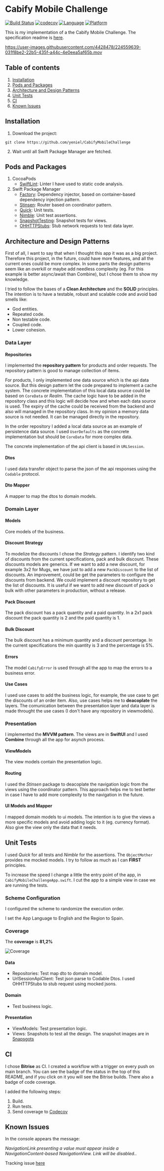 # Cabify Mobile Challenge
[![Build Status](https://app.bitrise.io/app/2090efaaa9c5b60f/status.svg?token=37bZfVE7kij9TBj0G_ujtQ&branch=main)](https://app.bitrise.io/app/2090efaaa9c5b60f)
[![codecov](https://codecov.io/gh/yeniel/CabifyMobileChallenge/branch/main/graph/badge.svg?token=XW3SS8R6OB)](https://codecov.io/gh/yeniel/CabifyMobileChallenge)
[![Language](https://img.shields.io/static/v1.svg?label=language&message=Swift%205&color=FA7343&logo=swift&style=flat-square)](https://swift.org)
[![Platform](https://img.shields.io/static/v1.svg?label=platforms&message=iOS%20&logo=apple&style=flat-square)](https://apple.com)

This is my implementation of a the Cabify Mobile Challenge. The specification readme is [here](https://github.com/cabify/MobileChallenge).

https://user-images.githubusercontent.com/4428478/224559639-031f8be2-22b5-435f-a44c-4e0eea5af65b.mov

## Table of contents
1. [Installation](#installation)
2. [Pods and Packages](#pods-and-packages)
3. [Architecture and Design Patterns](#architecture-and-design-patterns)
4. [Unit Tests](#unit-tests)
5. [CI](#ci)
6. [Known Issues](#known-issues)


## Installation
1. Download the project:
```
git clone https://github.com/yeniel/CabifyMobileChallenge
```
2. Wait until all Swift Package Manager are fetched.

## Pods and Packages
1. CocoaPods
	- [SwiftLint](https://github.com/realm/SwiftLint): Linter I have used to static code analysis. 
2. Swift Package Manager
	- [Factory](https://github.com/hmlongco/Factory): Dependency injector, based on container-based dependency injection pattern.
	- [Stinsen](https://github.com/rundfunk47/stinsen): Router based on coordinator pattern.
	- [Quick](https://github.com/Quick/Quick): Unit tests.
	- [Nimble](https://github.com/Quick/Nimble): Unit test assertions.
	- [SnapshotTesting](https://github.com/pointfreeco/swift-snapshot-testing): Snapshot tests for views.
	- [OHHTTPStubs](https://github.com/AliSoftware/OHHTTPStubs): Stub network requests to test data layer.

## Architecture and Design Patterns
First of all, I want to say that when I thought this app it was as a big project. Therefore this project, in the future, could have more features, and all the current ones could be more complex.
In some parts the design patterns seem like an overkill or maybe add needless complexity (eg. For this example is better async/await than Combine), but I chose them to show my knowledge.

I tried to follow the bases of a **Clean Architecture** and the **SOLID** principles. The intention is to have a testable, robust and scalable code and avoid bad smells like:
- God entities.
- Repeated code.
- Non testable code.
- Coupled code.
- Lower cohesion.

### Data Layer
#### Repositories
I implemented the **repository pattern** for products and order requests. The repository pattern is good to manage collection of items.

For products, I only implemented one data source which is the api data source. But this design pattern let the code prepared to implement a cache system. The concrete implementation of this local data source could be based on `CoreData` or *Realm*.
The cache logic have to be added in the repository class and this logic will decide how and when  each data source is used. 
The expiry of the cache could be received from the backend and also will managed in the repository class.
In my opinion a memory data source is not needed. It can be managed directly in the repository.

In the order repository I added a local data source as an example of persistence data source. I used `UserDefaults` as the concrete implementation but should be `CoreData` for more complex data.

The concrete implementation of the api client is based in `URLSession`.

#### Dtos
I used data transfer object to parse the json of the api responses using the `Codable` protocol.

#### Dto Mapper
A mapper to map the dtos to domain models.

### Domain Layer
#### Models
Core models of the business.

#### Discount Strategy
To modelize the discounts I chose the *Strategy* pattern. I identify two kind of discounts from the current specifications, pack and bulk discount.
These discounts models are generics. If we want to add a new discount, for example 3x2 for Mugs, we have just to add a new `PackDiscount` to the list of discounts.
An improvement, could be get the parameters to configure the discounts from backend. We could implement a discount repository to get the list of discounts. It is useful if we want to add new discount of pack o bulk with other parameters in production, without a release.

#### Pack Discount
The pack discount has a pack quantity and a paid quantity. In a 2x1 pack discount the pack quantity is 2 and the paid quantity is 1.

#### Bulk Discount
The bulk discount has a minimum quantity and a discount percentage. In the current specifications the min quantity is 3 and the percentage is 5%.

#### Errors
The model `CabifyError` is used through all the app to map the errors to a business error.

#### Use Cases
I used use cases to add the business logic, for example, the use case to get the discounts of an order item. Also, use cases helps me to **deacoplate** the layers. The comunication between the presentation layer and data layer is made throught the use cases (I don't have any repository in viewmodels).

### Presentation
I implemented the **MVVM pattern**. The views are in **SwiftUI** and I used **Combine** through all the app for asynch process.

#### ViewModels
The view models contain the presentation logic.

#### Routing
I used the *Stinsen* package to deacoplate the navigation logic from the views using the coordinator pattern. This approach helps me to test better in case I have to add more complexity to the navigation in the future.

#### UI Models and Mapper
I mapped domain models to ui models. The intention is to give the views a more specific models and avoid adding logic to it (eg. currency format). Also give the view only the data that it needs.

## Unit Tests

I used *Quick* for all tests and *Nimble* for the assertions. The `ObjectMother` provides me mocked models. I try to follow as much as I can **FIRST** principles.

To increase the speed I change a little the entry point of the app, in `CabifyMobileChallengeApp.swift`.
I cut the app to a simple view in case we are running the tests.

### Scheme Configuration

I configured the scheme to randomize the execution order.

I set the App Language to English and the Region to Spain.

### Coverage

The **coverage** is **81,2%**

![Coverage](ReadmeAssets/XcodeCoverage.png)

#### Data
- Repositories: Test map dto to domain model.
- UrlSessionApiClient: Test json parse to Codable Dtos. I used OHHTTPStubs to stub request using mocked jsons.

#### Domain
- Test business logic.

#### Presentation
- ViewModels: Test presentation logic.
- Views: Snapshots to test all the design. The snapshot images are in [Snapsgots](CabifyMobileChallengeTests/Presentation/Snapshots/__Snapshots__/)

## CI
I chose **Bitrise** as CI. I created a workflow with a trigger on every push on main branch. You can see the badge of the status in the top of this README, and if you click on it you will see the Bitrise builds. There also a badge of code coverage.

I added the following steps:
1. Build.
2. Run tests.
3. Send coverage to [Codecov](https://about.codecov.io/)

## Known Issues
In the console appears the message:

 *NavigationLink presenting a value must appear inside a NavigationContent-based NavigationView. Link will be disabled.*.

Tracking issue [here](https://github.com/rundfunk47/stinsen/issues/29#issuecomment-1194301980)


